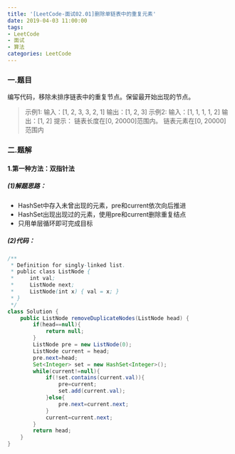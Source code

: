 ```yaml
---
title: '[LeetCode-面试02.01]删除单链表中的重复元素'
date: 2019-04-03 11:00:00
tags: 
- LeetCode
- 面试
- 算法
categories: LeetCode
---
```


### 一.题目
编写代码，移除未排序链表中的重复节点。保留最开始出现的节点。

>示例1:
 输入：[1, 2, 3, 3, 2, 1]
 输出：[1, 2, 3]
示例2:
 输入：[1, 1, 1, 1, 2]
 输出：[1, 2]
提示：
链表长度在[0, 20000]范围内。
链表元素在[0, 20000]范围内

### 二.题解
#### 1.第一种方法：双指针法
##### (1)解题思路：
* HashSet中存入未曾出现的元素，pre和current依次向后推进
* HashSet出现出现过的元素，使用pre和current删除重复结点
* 只用单层循环即可完成目标

##### (2)代码：
```java
/**
 * Definition for singly-linked list.
 * public class ListNode {
 *     int val;
 *     ListNode next;
 *     ListNode(int x) { val = x; }
 * }
 */
class Solution {
    public ListNode removeDuplicateNodes(ListNode head) {
        if(head==null){
            return null;
        }
        ListNode pre = new ListNode(0);
        ListNode current = head;
        pre.next=head;
        Set<Integer> set = new HashSet<Integer>();
        while(current!=null){
            if(!set.contains(current.val)){
                pre=current;
                set.add(current.val);
            }else{
                pre.next=current.next;
            }
            current=current.next;
        }
        return head;
    }
}
```